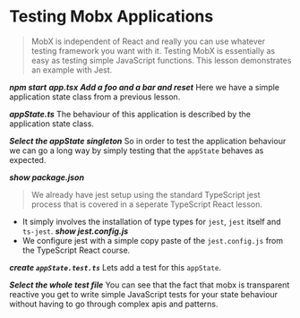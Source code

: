 # Testing Mobx Applications

>  MobX is independent of React and really you can use whatever testing framework you want with it. Testing MobX is essentially as easy as testing simple JavaScript functions. This lesson demonstrates an example with Jest.

***npm start***
***app.tsx***
***Add a foo and a bar and reset***
Here we have a simple application state class from a previous lesson. 

***appState.ts***
The behaviour of this application is described by the application state class. 

***Select the appState singleton***
So in order to test the application behaviour we can go a long way by simply testing that the `appState` behaves as expected. 


***show package.json***
> We already have jest setup using the standard TypeScript jest process that is covered in a seperate TypeScript React lesson.
* It simply involves the installation of type types for `jest`, `jest` itself and `ts-jest`. 
***show jest.config.js***
* We configure jest with a simple copy paste of the `jest.config.js` from the TypeScript React course.

***create `appState.test.ts`***
Lets add a test for this `appState`.

***Select the whole test file***
You can see that the fact that mobx is transparent reactive you get to write simple JavaScript tests for your state behaviour without having to go through complex apis and patterns.
